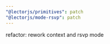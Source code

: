 ```yaml
---
"@lectorjs/primitives": patch
"@lectorjs/mode-rsvp": patch
---
```


refactor: rework context and rsvp mode
